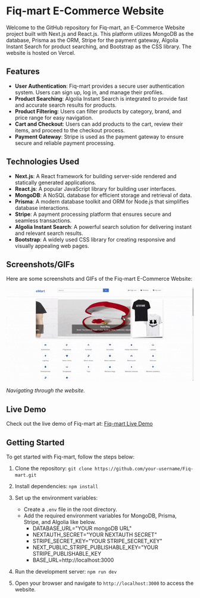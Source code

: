 # Fiq-mart E-Commerce Website

<!-- ![Fiq-mart Logo](/path/to/logo.png) -->

Welcome to the GitHub repository for Fiq-mart, an E-Commerce Website project built with Next.js and React.js. This platform utilizes MongoDB as the database, Prisma as the ORM, Stripe for the payment gateway, Algolia Instant Search for product searching, and Bootstrap as the CSS library. The website is hosted on Vercel.

## Features

- **User Authentication**: Fiq-mart provides a secure user authentication system. Users can sign up, log in, and manage their profiles.
- **Product Searching**: Algolia Instant Search is integrated to provide fast and accurate search results for products.
- **Product Filtering**: Users can filter products by category, brand, and price range for easy navigation.
- **Cart and Checkout**: Users can add products to the cart, review their items, and proceed to the checkout process.
- **Payment Gateway**: Stripe is used as the payment gateway to ensure secure and reliable payment processing.

## Technologies Used

- **Next.js**: A React framework for building server-side rendered and statically generated applications.
- **React.js**: A popular JavaScript library for building user interfaces.
- **MongoDB**: A NoSQL database for efficient storage and retrieval of data.
- **Prisma**: A modern database toolkit and ORM for Node.js that simplifies database interactions.
- **Stripe**: A payment processing platform that ensures secure and seamless transactions.
- **Algolia Instant Search**: A powerful search solution for delivering instant and relevant search results.
- **Bootstrap**: A widely used CSS library for creating responsive and visually appealing web pages.

## Screenshots/GIFs

Here are some screenshots and GIFs of the Fiq-mart E-Commerce Website:

![Demo](/screenshots//ezgif-4-eaf3777a33.gif)

_Navigating through the website._

<!-- ![Home Page](/screenshots/screencapture-mshop-seven-vercel-app-2023-06-19-06_07_02.png)
_Home Page._

![Login/Register](/screenshots/login-register.png)
_Login and Register page_

![Product Searching](/screenshots/screencapture-mshop-seven-vercel-app-2023-06-19-06_13_56.png)
_Searching Product_

![Product Filtering](/screenshots/screencapture-mshop-seven-vercel-app-products-2023-06-19-06_10_59.png)
_Product Filtering Page._

![Product Details](/screenshots/screencapture-mshop-seven-vercel-app-products-13-2023-06-19-06_17_46.png)
_Product Details Page._

![Cart](/screenshots/cart.png)
_Cart Page._

![Checkout](/screenshots/checkout.png)
_Stripe Checkout Page._ -->

## Live Demo

Check out the live demo of Fiq-mart at: [Fiq-mart Live Demo](https://mshop-seven.vercel.app/signin-signup)

## Getting Started

To get started with Fiq-mart, follow the steps below:

1. Clone the repository: `git clone https://github.com/your-username/Fiq-mart.git`
2. Install dependencies: `npm install`
3. Set up the environment variables:

   - Create a `.env` file in the root directory.
   - Add the required environment variables for MongoDB, Prisma, Stripe, and Algolia like below.
     - DATABASE_URL="YOUR mongoDB URL"
     - NEXTAUTH_SECRET="YOUR NEXTAUTH SECRET"
     - STRIPE_SECRET_KEY="YOUR STRIPE_SECRET_KEY"
     - NEXT_PUBLIC_STRIPE_PUBLISHABLE_KEY="YOUR STRIPE_PUBLISHABLE_KEY
     - BASE_URL=http://localhost:3000

4. Run the development server: `npm run dev`
5. Open your browser and navigate to `http://localhost:3000` to access the website.

